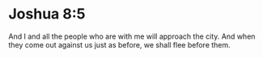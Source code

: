 # Joshua 8:5

And I and all the people who are with me will approach the city. And when they come out against us just as before, we shall flee before them.
